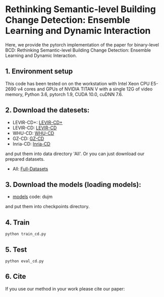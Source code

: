 # Rethinking Semantic-level Building Change Detection: Ensemble Learning and Dynamic Interaction

Here, we provide the pytorch implementation of the paper for binary-level BCD: Rethinking Semantic-level Building Change Detection: Ensemble Learning and Dynamic Interaction.

## 1. Environment setup
This code has been tested on on the workstation with Intel Xeon CPU E5-2690 v4 cores and GPUs of NVIDIA TITAN V with a single 12G of video memory, Python 3.6, pytorch 1.9, CUDA 10.0, cuDNN 7.6.

## 2. Download the datesets:
* LEVIR-CD+:
[LEVIR-CD+](https://pan.baidu.com/s/1wxr9GoI8XrUuHCdWO-SOTA?pwd=nr6u)
* LEVIR-CD:
[LEVIR-CD](https://pan.baidu.com/s/10FchKHUynowsOozDIuXT3w?pwd=8rzq)
* WHU-CD:
[WHU-CD](https://pan.baidu.com/s/1XnSW_z84r7nIq5WEhcPMDg?pwd=cj4s)
* GZ-CD:
[GZ-CD](https://pan.baidu.com/s/1otPrEKsGYjtaaOfoG1CFgQ?pwd=hdiv)
* Inria-CD:
[Inria-CD](https://pan.baidu.com/s/1XbJ9pQKvqCndhyxJ77eZow?pwd=38vy)

and put them into data directory 'All'. Or you can just download our prepared datasets.

* All:
[Full-Datasets](https://pan.baidu.com/s/1uoZDgxbML6saJO5M2F2alQ?pwd=jkbt)

## 3. Download the models (loading models):

* [models](https://pan.baidu.com/s/1-1Jl0jwOaW4FBP118mM_ZQ?pwd=dujm) code: dujm 

and put them into checkpoints directory.

## 4. Train

    python train_cd.py
    
## 5. Test

    python eval_cd.py


## 6. Cite
If you use our method in your work please cite our paper:

